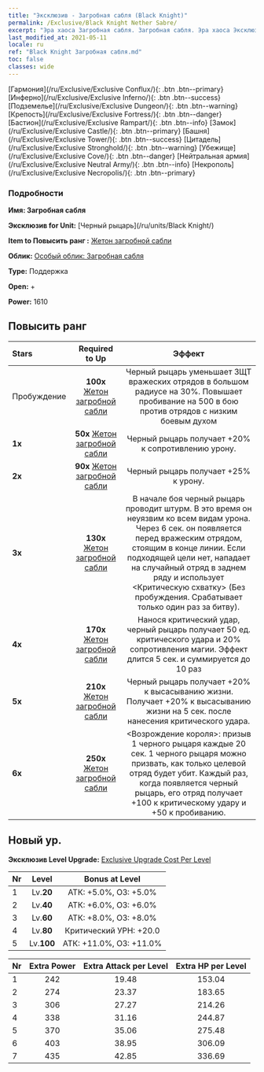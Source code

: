 ```yaml
---
title: "Эксклюзив - Загробная сабля (Black Knight)"
permalink: /Exclusive/Black Knight Nether Sabre/
excerpt: "Эра хаоса Загробная сабля. Загробная сабля. Эра хаоса Эксклюзив Загробная сабля. Черный рыцарь Эксклюзив."
last_modified_at: 2021-05-11
locale: ru
ref: "Black Knight Загробная сабля.md"
toc: false
classes: wide
---
```

 [Гармония](/ru/Exclusive/Exclusive Conflux/){: .btn .btn--primary} [Инферно](/ru/Exclusive/Exclusive Inferno/){: .btn .btn--success} [Подземелье](/ru/Exclusive/Exclusive Dungeon/){: .btn .btn--warning} [Крепость](/ru/Exclusive/Exclusive Fortress/){: .btn .btn--danger} [Бастион](/ru/Exclusive/Exclusive Rampart/){: .btn .btn--info} [Замок](/ru/Exclusive/Exclusive Castle/){: .btn .btn--primary} [Башня](/ru/Exclusive/Exclusive Tower/){: .btn .btn--success} [Цитадель](/ru/Exclusive/Exclusive Stronghold/){: .btn .btn--warning} [Убежище](/ru/Exclusive/Exclusive Cove/){: .btn .btn--danger} [Нейтральная армия](/ru/Exclusive/Exclusive Neutral Army/){: .btn .btn--info} [Некрополь](/ru/Exclusive/Exclusive Necropolis/){: .btn .btn--primary} 

### Подробности
 **Имя: Загробная сабля** 

 **Эксклюзив for Unit:** [Черный рыцарь](/ru/units/Black Knight/) 

 **Item to Повысить ранг :** [Жетон загробной сабли](/ItemsRU/con_979/)

 **Облик:** [Особый облик: Загробная сабля](/ItemsRU/con_647/)

 **Type:** Поддержка

 **Open:** +

 **Power:** 1610

## Повысить ранг 

  |     Stars    |  Required to Up | Эффект |
  |:-------------|:---------------:|:---------------:|
  |  Пробуждение  | **100x** [Жетон загробной сабли](/ItemsRU/con_979/) | Черный рыцарь уменьшает ЗЩТ вражеских отрядов в большом радиусе на 30%. Повышает пробивание на 500 в бою против отрядов с низким боевым духом |
  | **1x** <i class="fas fa-star"/> | **50x** [Жетон загробной сабли](/ItemsRU/con_979/) | Черный рыцарь получает +20% к сопротивлению урону. |
  | **2x** <i class="fas fa-star"/> | **90x** [Жетон загробной сабли](/ItemsRU/con_979/) | Черный рыцарь получает +25% к урону. |
  | **3x** <i class="fas fa-star"/> | **130x** [Жетон загробной сабли](/ItemsRU/con_979/) | В начале боя черный рыцарь проводит штурм. В это время он неуязвим ко всем видам урона. Через 6 сек. он появляется перед вражеским отрядом, стоящим в конце линии. Если подходящей цели нет, нападает на случайный отряд в заднем ряду и использует <Критическую схватку> (Без пробуждения. Срабатывает только один раз за битву). |
  | **4x** <i class="fas fa-star"/> | **170x** [Жетон загробной сабли](/ItemsRU/con_979/) | Нанося критический удар, черный рыцарь получает 50 ед. критического удара и 20% сопротивления магии. Эффект длится 5 сек. и суммируется до 10 раз |
  | **5x** <i class="fas fa-star"/> | **210x** [Жетон загробной сабли](/ItemsRU/con_979/) | Черный рыцарь получает +20% к высасыванию жизни. Получает +20% к высасыванию жизни на 5 сек. после нанесения критического удара. |
  | **6x** <i class="fas fa-star"/> | **250x** [Жетон загробной сабли](/ItemsRU/con_979/) | <Возрождение короля>: призыв 1 черного рыцаря каждые 20 сек. 1 черного рыцаря можно призвать, как только целевой отряд будет убит. Каждый раз, когда появляется черный рыцарь, его отряд получает +100 к критическому удару и +50 к пробиванию. |


## Новый ур.
 **Эксклюзив Level Upgrade:** [Exclusive Upgrade Cost Per Level](/Exclusive/ExclusiveUpgradeCostPerLevel/)

  |  Nr  |   Level  | Bonus at Level |
  |:-----|:--------:|:--------------:|
  | 1 | Lv.**20** | АТК: +5.0%, ОЗ: +5.0% |
  | 2 | Lv.**40** | АТК: +6.0%, ОЗ: +6.0% |
  | 3 | Lv.**60** | АТК: +8.0%, ОЗ: +8.0% |
  | 4 | Lv.**80** | Критический УРН: +20.0 |
  | 5 | Lv.**100** | АТК: +11.0%, ОЗ: +11.0% |


  |  Nr  |  Extra Power | Extra Attack per Level | Extra HP per Level |
  |:-----|:--------:|:--------:|:--------:|
  | 1 | 242 | 19.48 | 153.04 |
  | 2 | 274 | 23.37 | 183.65 |
  | 3 | 306 | 27.27 | 214.26 |
  | 4 | 338 | 31.16 | 244.87 |
  | 5 | 370 | 35.06 | 275.48 |
  | 6 | 403 | 38.95 | 306.09 |
  | 7 | 435 | 42.85 | 336.69 |


